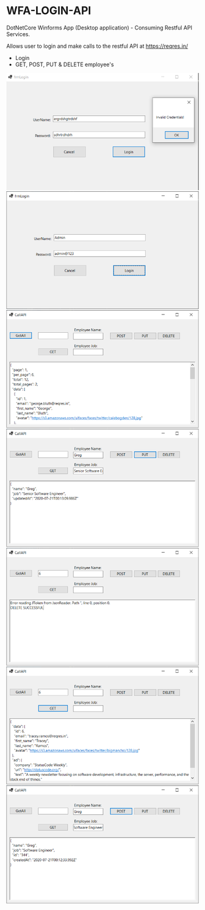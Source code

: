 # WFA-LOGIN-API
DotNetCore Winforms App (Desktop application) - Consuming Restful API Services. 

Allows user to login and make calls to the restful API at https://reqres.in/

- Login
- GET, POST, PUT & DELETE employee's

![](invalidUser.png)
![](login.png)
![](getall.png)
![](put.png)
![](delete.png)
![](get1.png)
![](postjsondata.png)
